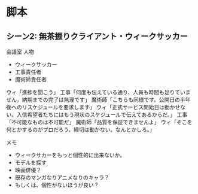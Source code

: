 # 脚本

## シーン2: 無茶振りクライアント・ウィークサッカー
会議室
人物
* ウィークサッカー
* 工事責任者
* 魔術師責任者

ウィ「進捗を聞こう」
工事「何度も伝えている通り、人員も時間も足りていません。納期までの完了は無理です」
魔術師「こちらも同様です。公開日の半年後へのリスケジュールを要求します」
ウィ「正式サービス開始日は動かせない。入信希望者たちにはもう現状のスケジュールで伝えてあるからだ。」
工事「不可能なものは不可能だ」
魔術師「品質を保証できませんよ」
ウィ「そこを何とかするのがプロだろう。締切は動かない。なんとかしろ。」


メモ
* ウィークサカーをもっと個性的に出来ないか。
* モデルを探す
* 映画俳優？
* 既存のマンガなりアニメなりのキャラ？
* もしくは、個性がないほうが良い？
